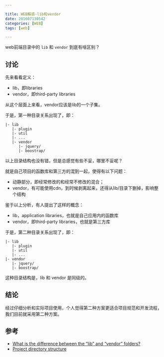 ```yaml
---

title: WEB解惑-lib和vendor
date: 201607130542
categories: [WEB]
tags: [web]

---
```


web前端目录中的 `lib` 和 `vendor` 到底有啥区别？

## 讨论

先来看看定义：

* lib，即libraries
* vendor，即third-party libraries

从这个层面上来看，vendor应该是lib的一个子集。

于是，第一种目录关系出现了，即：

```
|- lib
   |- plugin
   |- util
   |- ...
   |- vendor
	  |- jquery/
	  |- boostrap/ 
```

以上目录结构也没有错，但是总感觉有些不妥，哪里不妥呢？

就是自己项目的函数库和第三方的混到一起，使得有以下问题：

* 动静部分，即经常修改的和经常不修改的混合；
* vendor，有可能使用cdn，到时候剥离起来，还得从lib/目录下删掉，影响整个结构

鉴于以上分析，有人提出了这样的概念：

* lib，application libraries，也就是自己应用内的函数库
* vendor，即third-party libraries，也就是第三方库

于是，第二种目录关系出现了，即：

```
|- lib
   |- plugin
   |- util
   |- ...
|- vendor
   |- jquery/
   |- boostrap/ 
```

这种目录结构是，lib 和 vendor 是同级的。

## 结论

经过仔细分析和实际项目使用，个人觉得第二种方案更适合项目规范和开发流程，我们目前就采用第二种方案。

## 参考

* [What is the difference between the “lib” and “vendor” folders?](http://programmers.stackexchange.com/questions/123305/what-is-the-difference-between-the-lib-and-vendor-folders)
* [Project directory structure](http://programmers.stackexchange.com/questions/tagged/directory-structure)
